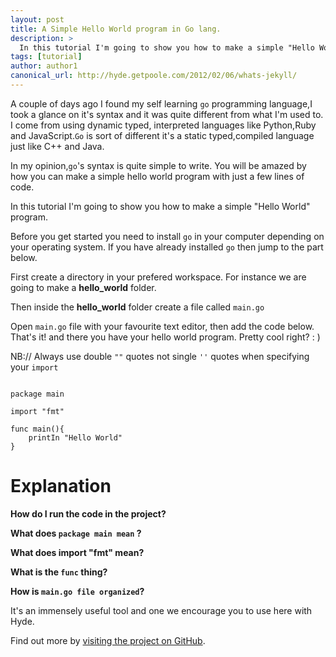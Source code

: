 ```yaml
---
layout: post
title: A Simple Hello World program in Go lang.
description: >
  In this tutorial I'm going to show you how to make a simple "Hello World" program.
tags: [tutorial]
author: author1
canonical_url: http://hyde.getpoole.com/2012/02/06/whats-jekyll/
---
```

A couple of days ago I found my self learning `go` programming language,I took a glance on it's syntax and it was quite different from what I'm used to. I come from using dynamic typed, interpreted languages like Python,Ruby and JavaScript.`Go` is sort of different it's a static typed,compiled language just like C++ and Java.

In my opinion,`go`'s syntax is quite simple to write. You will be amazed by how you can make a simple 
hello world program with just a few lines of code.

In this tutorial I'm going to show you how to make a simple "Hello World" program.

Before you get started you need to install `go` in your computer depending on your operating system.
If you have already installed `go` then jump to the part below.

First create a directory in your prefered workspace. For instance we are going to make a **hello_world** folder.

Then inside the __hello_world__ folder create a file called `main.go`

Open `main.go` file with your favourite text editor, then add the code below. That's it! and there you have your hello world program. Pretty cool right? : )

NB:// Always use double `""` quotes not single `''` quotes when specifying your `import`

```golang

package main 

import "fmt" 

func main(){
	printIn "Hello World"
}

```

# Explanation 

**How do I run the code in the project?**

**What does `package main mean` ?**

**What does import "fmt" mean?**

**What is the `func` thing?**

**How is `main.go file organized`?**


It's an immensely useful tool and one we encourage you to use here with Hyde.

Find out more by [visiting the project on GitHub](https://github.com/go).

[docs]: ../docs/7.5.0/index.md





